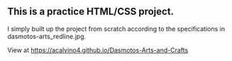 ## This is a practice HTML/CSS project.

I simply built up the project from scratch according to the specifications in dasmotos-arts_redline.jpg.

View at https://acalvino4.github.io/Dasmotos-Arts-and-Crafts
